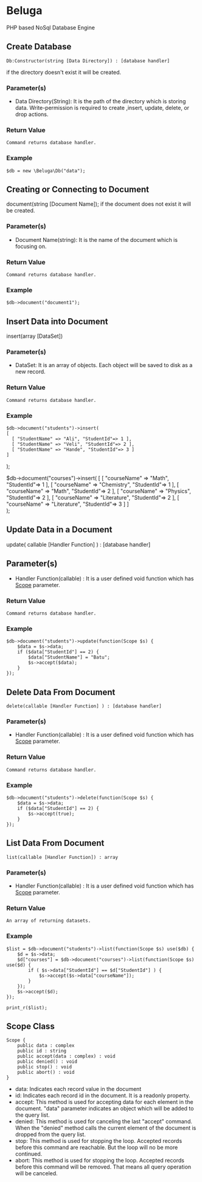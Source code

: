 # Beluga
PHP based NoSql Database Engine

## Create Database
    Db:Constructor(string [Data Directory]) : [database handler]
if the directory doesn't exist it will be created.

### Parameter(s)
- Data Directory(String): It is the path of the directory which is storing data. Write-permission is required to create ,insert, update, delete, or drop actions.

### Return Value
    Command returns database handler.

### Example
    $db = new \Beluga\Db("data");

## Creating or Connecting to Document
document(string [Document Name]);
if the document does not exist it will be created.
### Parameter(s)
- Document Name(string): It is the name of the document which is focusing on.

### Return Value
    Command returns database handler.

### Example
    $db->document("document1");
    
## Insert Data into Document
insert(array [DataSet])
### Parameter(s)
- DataSet: It is an array of objects. Each object will be saved to disk as a new record.

### Return Value 
    Command returns database handler.

### Example
    $db->document("students")->insert(
    [
      [ "StudentName" => "Ali", "StudentId"=> 1 ],
      [ "StudentName" => "Veli", "StudentId"=> 2 ],
      [ "StudentName" => "Hande", "StudentId"=> 3 ]
    ]  
  );

  $db->document("courses")->insert(
      [
        [ "courseName" => "Math", "StudentId"=> 1 ],
        [ "courseName" => "Chemistry", "StudentId"=> 1 ],
        [ "courseName" => "Math", "StudentId"=> 2 ],
        [ "courseName" => "Physics", "StudentId"=> 2 ],
        [ "courseName" => "Literature", "StudentId"=> 2 ],
        [ "courseName" => "Literature", "StudentId"=> 3 ]
      ]      
  );

## Update Data in a Document
update( callable [Handler Function] ) : [database handler]

## Parameter(s)
- Handler Function(callable) : It is a user defined void function which has [Scope](#scope-class) parameter.   

### Return Value 
    Command returns database handler.

### Example
    $db->document("students")->update(function(Scope $s) {
        $data = $s->data;
        if ($data["StudentId"] == 2) {
            $data["StudentName"] = "Batu";
            $s->accept($data);
        }
    });

## Delete Data From Document
    delete(callable [Handler Function] ) : [database handler]

### Parameter(s)
- Handler Function(callable) : It is a user defined void function which has [Scope](#scope-class) parameter. 

### Return Value 
    Command returns database handler.

### Example
    $db->document("students")->delete(function(Scope $s) {
        $data = $s->data;
        if ($data["StudentId"] == 2) {
            $s->accept(true);
        }
    });

## List Data From Document
    list(callable [Handler Function]) : array

### Parameter(s)
- Handler Function(callable) : It is a user defined void function which has [Scope](#scope-class) parameter.

### Return Value 
    An array of returning datasets.

### Example
    $list = $db->document("students")->list(function(Scope $s) use($db) {
        $d = $s->data;
        $d["courses"] = $db->document("courses")->list(function(Scope $s) use($d) {
            if ( $s->data["StudentId"] == $d["StudentId"] ) {
                $s->accept($s->data["courseName"]);
            }
        });
        $s->accept($d);
    });

    print_r($list);
    
## Scope Class
    Scope {
        public data : complex
        public id : string
        public accept(data : complex) : void
        public denied() : void
        public stop() : void 
        public abort() : void
    }
- data: Indicates each record value in the document
- id: Indicates each record id in the document. It is a readonly property. 
- accept: This method is used for accepting data for each element in the document. "data" parameter indicates an object which will be added to the query list.
- denied: This method is used for canceling the last "accept" command. When the "denied" method calls the current element of the document is dropped from the query list.
- stop: This method is used for stopping the loop. Accepted records before this command are reachable. But the loop will no be more continued.
- abort: This method is used for stopping the loop. Accepted records before this command will be removed. That means all query operation will be canceled.